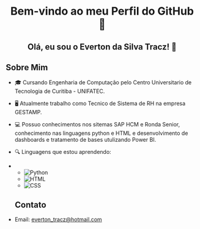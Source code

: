 <h1 align="center">Bem-vindo ao meu Perfil do GitHub 👋</h1>

<h2 align="center">Olá, eu sou o Everton da Silva Tracz! 🚀</h2>

## Sobre Mim
- 🎓 Cursando Engenharia de Computação pelo Centro Universitario de Tecnologia de Curitiba - UNIFATEC.
- 🖥️ Atualmente trabalho como Tecnico de Sistema de RH na empresa GESTAMP.
- 💻 Possuo conhecimentos nos sitemas SAP HCM e Ronda Senior, conhecimento nas linguagens python e HTML e desenvolvimento de dashboards e tratamento de bases utulizando Power BI.
- 🔍 Linguagens que estou aprendendo:
- - ![Python](https://img.shields.io/badge/python-3670A0?style=for-the-badge&logo=python&logoColor=ffdd54)
  - ![HTML](https://img.shields.io/badge/HTML-239120?style=for-the-badge&logo=html5&logoColor=white)
  - ![CSS](https://img.shields.io/badge/CSS-239120?&style=for-the-badge&logo=css3&logoColor=white)

  ## Contato
- Email: everton_tracz@hotmail.com
